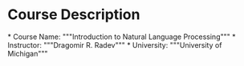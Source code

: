 ﻿# Course Description
﻿* Course Name: """Introduction to Natural Language Processing"""
﻿* Instructor: """Dragomir R. Radev"""
﻿* University: """University of Michigan"""
